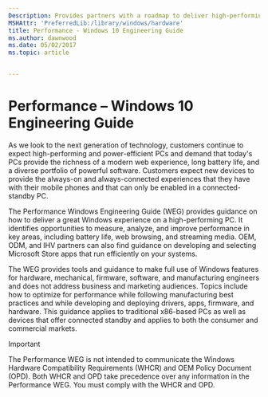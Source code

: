 ```yaml
---
Description: Provides partners with a roadmap to deliver high-performing and power-efficient PCs to customers
MSHAttr: 'PreferredLib:/library/windows/hardware'
title: Performance - Windows 10 Engineering Guide
ms.author: dawnwood
ms.date: 05/02/2017
ms.topic: article


---
```


# Performance – Windows 10 Engineering Guide

As we look to the next generation of technology, customers continue to expect high-performing and power-efficient PCs and demand that today's PCs provide the richness of a modern web experience, long battery life, and a diverse portfolio of powerful software. Customers expect new devices to provide the always-on and always-connected experiences that they have with their mobile phones and that can only be enabled in a connected-standby PC.

The Performance Windows Engineering Guide (WEG) provides guidance on how to deliver a great Windows experience on a high-performing PC. It identifies opportunities to measure, analyze, and improve performance in key areas, including battery life, web browsing, and streaming media. OEM, ODM, and IHV partners can also find guidance on developing and selecting Microsoft Store apps that run efficiently on your systems.

The WEG provides tools and guidance to make full use of Windows features for hardware, mechanical, firmware, software, and manufacturing engineers and does not address business and marketing audiences. Topics include how to optimize for performance while following manufacturing best practices and while developing and deploying drivers, apps, firmware, and hardware. This guidance applies to traditional x86-based PCs as well as devices that offer connected standby and applies to both the consumer and commercial markets.

> [!IMPORTANT]
> The Performance WEG is not intended to communicate the Windows Hardware Compatibility Requirements (WHCR) and OEM Policy Document (OPD). Both WHCR and OPD take precedence over any information in the Performance WEG. You must comply with the WHCR and OPD.

